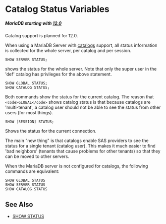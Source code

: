 
# Catalog Status Variables


##### MariaDB starting with [12.0](../../../../release-notes/mariadb-community-server/what-is-mariadb-120.md)
Catalog support is planned for 12.0.



When using a MariaDB Server with [catalogs](catalogs-overview.md) support, all status information is collected for the whole server, per catalog and per session.


```
SHOW SERVER STATUS;
```

shows the status for the whole server. Note that only the super user in the 'def' catalog has privileges for the above statement.


```
SHOW GLOBAL STATUS;
SHOW CATALOG STATUS;
```

Both commands show the status for the current catalog.
The reason that `<code>GLOBAL</code>` shows catalog status is that because catalogs are 'multi-tenant', a
catalog user should not be able to see the status from other users (for most things).


```
SHOW [SESSION] STATUS;
```

Shows the status for the current connection.


The main "new thing" is that catalogs enable SAS providers to see the status for a single tenant (catalog user).
This makes it much easier to find 'bad neighbors' (tenants that cause problems for other tenants) so that they can be moved to other servers.


When the MariaDB server is not configured for catalogs, the following commands are equivalent:


```
SHOW GLOBAL STATUS
SHOW SERVER STATUS 
SHOW CATALOG STATUS
```

## See Also


* [SHOW STATUS](../../../reference/sql-statements-and-structure/sql-statements/administrative-sql-statements/show/show-status.md)

